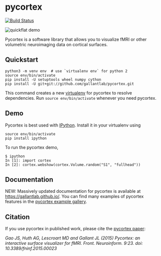 pycortex
========
[![Build Status](https://travis-ci.org/gallantlab/pycortex.svg?branch=master)](https://travis-ci.org/gallantlab/pycortex)

![quickflat demo](https://raw.github.com/jamesgao/pycortex/master/docs/wn_med.png)

Pycortex is a software library that allows you to visualize fMRI or other volumetric neuroimaging data on cortical surfaces.

Quickstart
----------
```
python3 -m venv env  # use `virtualenv env` for python 2
source env/bin/activate
pip install -U setuptools wheel numpy cython
pip install -U git+git://github.com/gallantlab/pycortex.git
```
This command creates a new [virtualenv](https://docs.python.org/3/library/venv.html) for pycortex to resolve dependencies. Run `source env/bin/activate` whenever you need pycortex.

Demo
----
Pycortex is best used with [IPython](http://www.ipython.org/). Install it in your virtualenv using 
```
source env/bin/activate
pip install ipython
```
To run the pycortex demo,
```
$ ipython
In [1]: import cortex
In [2]: cortex.webshow(cortex.Volume.random("S1", "fullhead"))
```

Documentation
-------------
NEW: Massively updated documentation for pycortex is available at https://gallantlab.github.io/. You can find many examples of pycortex features in the [pycortex example gallery](https://gallantlab.github.io/auto_examples/index.html).

Citation
--------
If you use pycortex in published work, please cite the [pycortex paper](http://dx.doi.org/10.3389/fninf.2015.00023):

_Gao JS, Huth AG, Lescroart MD and Gallant JL (2015) Pycortex: an interactive surface visualizer for fMRI. Front. Neuroinform. 9:23. doi: 10.3389/fninf.2015.00023_
